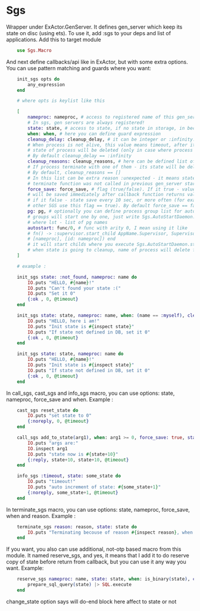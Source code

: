 Sgs
===

Wrapper under ExActor.GenServer. It defines gen_server which keep its state on disc (using ets). To use it, add :sgs to your deps and list of applications. Add this to target module

```elixir
	use Sgs.Macro
```

And next define callbacks/api like in ExActor, but with some extra options. You can use pattern matching and guards where you want:

```elixir
	init_sgs opts do
		any_expression
	end

	# where opts is keylist like this

	[
		nameproc: nameproc, # access to registered name of this gen_server. 
		# In sgs, gen servers are always registered!
		state: state, # access to state, if no state in storage, in becomes :not_found
		when: when, # here you can define guard expression
		cleanup_delay: cleanup_delay, # it can be integer or :infinity. 
		# When process is not alive, this value means timeout, after it reached - 
		# state of process will be deleted (only in case where process not alive now).
		# By default cleanup_delay == :infinity
		cleanup_reasons: cleanup_reasons, # here can be defined list of reasons of termination. 
		# If process terminate with one of them - its state will be deleted immediately. 
		# By default, cleanup_reasons == []
		# In this list can be extra reason :unexpected - it means state cleanup in case of
		# terminate function was not called in previous gen_server start.
		force_save: force_save, # flag (true/false). If it true - value of state
		# will be saved immediately after callback function returns value
		# if it false - state save every 10 sec, or more often (for example if
		# other SGS use this flag == true). By default force_save == false
		pg: pg, # optionally you can define process group list for autostart. 
		# groups will start one by one, just write Sgs.AutoStartDaemon.set_pglist(lst)
		# where lst - list of pg names
		autostart: func/0, # func with arity 0, I mean using it like
		# fn() -> :supervisor.start_child AppName.Supervisor, Supervisor.Spec.worker(ModuleName, 
		# [nameproc], [id: nameproc]) end
		# it will start childs where you execute Sgs.AutoStartDaemon.start_childs/0
		# when state is going to cleanup, name of process will delete from AutoStartDaemon
	]

	# example :

	init_sgs state: :not_found, nameproc: name do
		IO.puts "HELLO, #{name}!"
		IO.puts "Can't found your state :("
		IO.puts "Set it 0"
		{:ok , 0, @timeout}
	end

	init_sgs state: state, nameproc: name, when: (name == :myself), cleanup_reasons: [:unexpected] do
		IO.puts "HELLO, here i am!"
		IO.puts "Init state is #{inspect state}"
		IO.puts "If state not defined in DB, set it 0"
		{:ok , 0, @timeout}
	end

	init_sgs state: state, nameproc: name do
		IO.puts "HELLO, #{name}!"
		IO.puts "Init state is #{inspect state}"
		IO.puts "If state not defined in DB, set it 0"
		{:ok , 0, @timeout}
	end

```

In call_sgs, cast_sgs and info_sgs macro, you can use options: state, nameproc, force_save and when. Example :

```elixir
	cast_sgs reset_state do
		IO.puts "set state to 0"
		{:noreply, 0, @timeout}
	end

	call_sgs add_to_state(arg1), when: arg1 >= 0, force_save: true, state: state do
		IO.puts "args are:"
		IO.inspect arg1
		IO.puts "state now is #{state+10}"
		{:reply, state+10, state+10, @timeout}
	end

	info_sgs :timeout, state: some_state do
		IO.puts "timeout!"
		IO.puts "auto increment of state: #{some_state+1}"
		{:noreply, some_state+1, @timeout}
	end
```

In terminate_sgs macro, you can use options: state, nameproc, force_save, when and reason. Example :

```elixir
	terminate_sgs reason: reason, state: state do
		IO.puts "Terminating becouse of reason #{inspect reason}, when state was #{inspect state}"
	end
```

If you want, you also can use additional, not-otp based macro from this module. It named reserve_sgs, and yes, it means that I add it to do reserve copy of state before return from callback, but you can use it any way you want. Example:

```elixir
	reserve_sgs nameproc: name, state: state, when: is_binary(state), change_state: false do
		prepare_sql_query(state) |> SQL.execute
	end
```

change_state option says will do-end block here affect to state or not